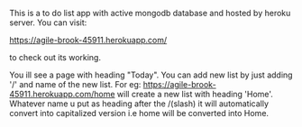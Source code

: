 This is a to do list app with active mongodb database and hosted by heroku server.
You can visit:

https://agile-brook-45911.herokuapp.com/ 

to check out its working.

You ill see a page with heading "Today". You can add new list by just adding '/' and name of the new list.
For eg: https://agile-brook-45911.herokuapp.com/home will create a new list with heading 'Home'. 
Whatever name u put as heading after the /(slash) it will automatically convert into capitalized version i.e home will be converted into Home.
